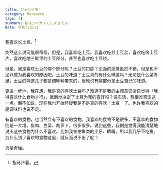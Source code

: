 ```yaml
---
title: ジャガイモ！
category: Meromero
tags: []
summary: 私はジャガイモにすきです。 
date: 令和3/2/11
---
```


我喜欢吃土豆。[^1]

突然这么说可能很奇怪，但是，我喜欢吃土豆。我喜欢吃炒土豆丝，喜欢吃烤土豆片，喜欢吃地三鲜里的土豆部分，甚至也喜欢吃土豆烧。

但是，我是喜欢土豆的哪个部分呢？土豆的口感？面面的感觉虽然不错，但是也不足以成为我喜欢的原因吧。土豆的味道？土豆真的有什么味道吗？无论是什么菜肴里，土豆的味道几乎都是调味料带来的，很难说有哪部分是土豆自己的味道。

更进一步地，我在想，我是真的喜欢土豆吗？难道不是我的主观意识擅自觉得「我得喜欢什么食物才行」，武断地决定了土豆为我的喜好吗？说实话，我很难否定这一点。倒不如说，现在我也开始怀疑我是不是真的喜欢「土豆」了。也许我喜欢的是调味料也说不定。

有喜欢的食物，也当然会有不喜欢的食物。我喜欢的食物不是很多，不喜欢的食物倒是一大堆。鱼肉、白菜、胡萝卜，很多很多。说到这些，我倒是觉得我能清楚地说出这些食物为什么不喜欢。比如我害怕鱼类的尖牙、眼睛，所以我几乎不吃鱼。为什么到了喜欢的食物这里，就反而说不出了呢？

真是奇怪。

[^1]: 指马铃薯。
